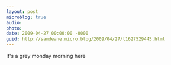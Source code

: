 ```yaml
---
layout: post
microblog: true
audio: 
photo: 
date: 2009-04-27 00:00:00 -0000
guid: http://samdeane.micro.blog/2009/04/27/t1627529445.html
---
```

It's a grey monday morning here
